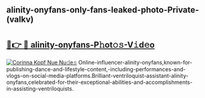 ## alinity-onyfans-only-fans​-leaked-photo​-Private-(valkv)


# <h2><a href="https://mediaupload.pro?title=alinity-onyfans&ref=git">🔗👉 🔴 alinity-onyfans-P𝚑ot𝚘𝚜-V𝚒d𝚎o</a></h2>

[![Corinna Kopf Nue Nu𝚍e𝚜](https://i.imgur.com/0qMVB7G.gif)](https://mediaupload.pro?title=alinity-onyfans&ref=git)
Online-influencer-alinity-onyfans,known-for-publishing-dance-and-lifestyle-content,-including-performances-and-vlogs-on-social-media-platforms.Brilliant-ventriloquist-assistant-alinity-onyfans,celebrated-for-their-exceptional-abilities-and-accomplishments-in-assisting-ventriloquists.  